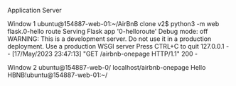Application Server


Window 1
ubuntu@154887-web-01:~/AirBnB clone v2$ python3 -m web flask.0-hello route
 Serving Flask app '0-helloroute'
 Debug mode: off
WARNING: This is a development server. Do not use it in a production deployment. Use a production WSGI server
Press CTRL+C to quit
127.0.0.1 - - [17/May/2023 23:47:13] "GET /airbnb-onepage HTTP/1.1" 200 -

Window 2
ubuntu@154887-web-0/ localhost/airbnb-onepage
Hello HBNB!ubuntu@154887-web-01:~/
